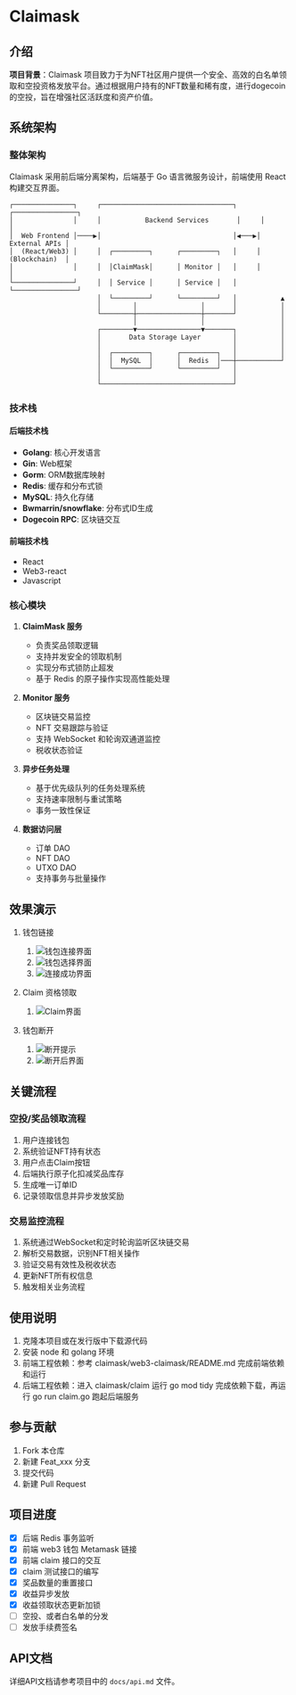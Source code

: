 # Claimask

## 介绍

**项目背景**：Claimask 项目致力于为NFT社区用户提供一个安全、高效的白名单领取和空投资格发放平台。通过根据用户持有的NFT数量和稀有度，进行dogecoin的空投，旨在增强社区活跃度和资产价值。

## 系统架构

### 整体架构

Claimask 采用前后端分离架构，后端基于 Go 语言微服务设计，前端使用 React 构建交互界面。

```
┌───────────────┐     ┌─────────────────────────────────┐     ┌────────────────┐
│               │     │           Backend Services       │     │                │
│  Web Frontend │────▶│                                 │◀───▶│  External APIs │
│  (React/Web3) │     │  ┌─────────┐      ┌─────────┐   │     │  (Blockchain)  │
│               │     │  │ClaimMask│      │ Monitor │   │     │                │
└───────────────┘     │  │ Service │      │ Service │   │     └────────────────┘
                      │  └─────────┘      └─────────┘   │           ▲  
                      │        │                │       │           │  
                      └────────┼────────────────┼───────┘           │  
                               │                │                   │  
                      ┌────────▼────────────────▼───────┐           │  
                      │       Data Storage Layer        │           │  
                      │                                 │           │  
                      │  ┌─────────┐      ┌─────────┐   │           │  
                      │  │  MySQL  │      │  Redis  │───┼───────────┘  
                      │  └─────────┘      └─────────┘   │              
                      │                                 │              
                      └─────────────────────────────────┘              
```

### 技术栈

#### 后端技术栈
- **Golang**: 核心开发语言
- **Gin**: Web框架
- **Gorm**: ORM数据库映射
- **Redis**: 缓存和分布式锁
- **MySQL**: 持久化存储
- **Bwmarrin/snowflake**: 分布式ID生成
- **Dogecoin RPC**: 区块链交互

#### 前端技术栈
- React
- Web3-react
- Javascript

### 核心模块

1. **ClaimMask 服务**
   - 负责奖品领取逻辑
   - 支持并发安全的领取机制
   - 实现分布式锁防止超发
   - 基于 Redis 的原子操作实现高性能处理

2. **Monitor 服务**
   - 区块链交易监控
   - NFT 交易跟踪与验证
   - 支持 WebSocket 和轮询双通道监控
   - 税收状态验证

3. **异步任务处理**
   - 基于优先级队列的任务处理系统
   - 支持速率限制与重试策略
   - 事务一致性保证

4. **数据访问层**
   - 订单 DAO
   - NFT DAO
   - UTXO DAO
   - 支持事务与批量操作

## 效果演示

1. 钱包链接
   1. ![钱包连接界面](https://github.com/Orlandoo24/claimask/blob/main/pkg/claimask-ui/doc/img/image-20240321220345790.png)
   2. ![钱包选择界面](https://github.com/Orlandoo24/claimask/blob/main/pkg/claimask-ui/doc/img/image-20240321220430461.png)
   3. ![连接成功界面](https://github.com/Orlandoo24/claimask/blob/main/pkg/claimask-ui/doc/img/image-20240321220523373.png)

2. Claim 资格领取
   1. ![Claim界面](https://github.com/Orlandoo24/claimask/blob/main/pkg/claimask-ui/doc/img/image-20240321220621749.png)

3. 钱包断开
   1. ![断开提示](https://github.com/Orlandoo24/claimask/blob/main/pkg/claimask-ui/doc/img/image-20240321220644503.png)
   2. ![断开后界面](https://github.com/Orlandoo24/claimask/blob/main/pkg/claimask-ui/doc/img/image-20240321220723172.png)

## 关键流程

### 空投/奖品领取流程
1. 用户连接钱包
2. 系统验证NFT持有状态
3. 用户点击Claim按钮
4. 后端执行原子化扣减奖品库存
5. 生成唯一订单ID
6. 记录领取信息并异步发放奖励

### 交易监控流程
1. 系统通过WebSocket和定时轮询监听区块链交易
2. 解析交易数据，识别NFT相关操作
3. 验证交易有效性及税收状态
4. 更新NFT所有权信息
5. 触发相关业务流程

## 使用说明

1. 克隆本项目或在发行版中下载源代码
2. 安装 node 和 golang 环境
3. 前端工程依赖：参考 claimask/web3-claimask/README.md 完成前端依赖和运行
4. 后端工程依赖：进入 claimask/claim 运行 go mod tidy 完成依赖下载，再运行 go run claim.go 跑起后端服务

## 参与贡献

1. Fork 本仓库
2. 新建 Feat_xxx 分支
3. 提交代码
4. 新建 Pull Request

## 项目进度

- [x] 后端 Redis 事务监听
- [x] 前端 web3 钱包 Metamask 链接
- [x] 前端 claim 接口的交互
- [x] claim 测试接口的编写
- [x] 奖品数量的重置接口
- [x] 收益异步发放
- [x] 收益领取状态更新加锁
- [ ] 空投、或者白名单的分发
- [ ] 发放手续费签名

## API文档

详细API文档请参考项目中的 `docs/api.md` 文件。
